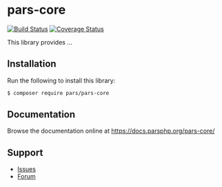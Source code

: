 # pars-core

[![Build Status](https://travis-ci.com/pars/pars-core.svg?branch=master)](https://travis-ci.com/pars/pars-core)
[![Coverage Status](https://coveralls.io/repos/github/pars/pars-core/badge.svg?branch=master)](https://coveralls.io/github/pars/pars-core?branch=master)

This library provides …

## Installation

Run the following to install this library:

```bash
$ composer require pars/pars-core
```

## Documentation

Browse the documentation online at https://docs.parsphp.org/pars-core/

## Support

* [Issues](https://github.com/pars/pars-core/issues/)
* [Forum](https://discourse.parsphp.org/)
